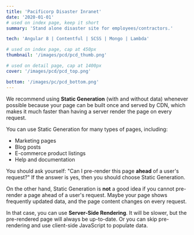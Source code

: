 ```yaml
---
title: 'Pacificorp Disaster Inranet'
date: '2020-01-01'
# used on index page, keep it short
summary: 'Stand alone disaster site for employees/contractors.'

tech: 'Angular 8 | Contentful | SCSS | Mongo | Lambda'

# used on index page, cap at 450px
thumbnail: '/images/pcd/pcd_thumb.png' 

# used on detail page, cap at 1400px
cover: '/images/pcd/pcd_top.png'

bottom: '/images/pc/pcd_bottom.png'
---
```


We recommend using **Static Generation** (with and without data) whenever possible because your page can be built once and served by CDN, which makes it much faster than having a server render the page on every request.

You can use Static Generation for many types of pages, including:

- Marketing pages
- Blog posts
- E-commerce product listings
- Help and documentation

You should ask yourself: "Can I pre-render this page **ahead** of a user's request?" If the answer is yes, then you should choose Static Generation.

On the other hand, Static Generation is **not** a good idea if you cannot pre-render a page ahead of a user's request. Maybe your page shows frequently updated data, and the page content changes on every request.

In that case, you can use **Server-Side Rendering**. It will be slower, but the pre-rendered page will always be up-to-date. Or you can skip pre-rendering and use client-side JavaScript to populate data.